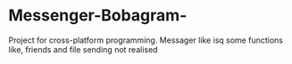 # Messenger-Bobagram-
Project for cross-platform programming. Messager like isq
some functions like, friends and file sending not realised
